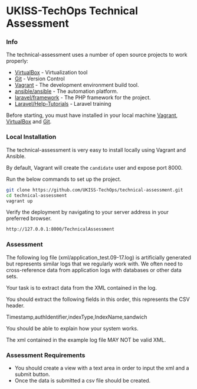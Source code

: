 # UKISS-TechOps Technical Assessment

### Info

The technical-assessment uses a number of open source projects to work properly:

* [VirtualBox] - Virtualization tool
* [Git] - Version Control
* [Vagrant] - The development environment build tool.
* [ansible/ansible] - The automation platform.
* [laravel/framework] - The PHP framework for the project.
* [Laravel/Help-Tutorials] - Laravel training

Before starting, you must have installed in your local machine [Vagrant], [VirtualBox] and [Git].

### Local Installation

The technical-assessment is very easy to install locally using Vagrant and Ansible.

By default, Vagrant will create the `candidate` user and expose port 8000.

Run the below commands to set up the project.

```sh
git clone https://github.com/UKISS-TechOps/technical-assessment.git
cd technical-assessment
vagrant up
```

Verify the deployment by navigating to your server address in your preferred browser.

```sh
http://127.0.0.1:8000/TechnicalAssessment
```

### Assessment

The following log file (xml/application_test.09-17.log) is artificially generated but represents similar logs that we regularly work with. We often need to cross-reference data from application logs with databases or other data sets.

Your task is to extract data from the XML contained in the log.

You should extract the following fields in this order, this represents the CSV header.

Timestamp,authIdentifier,indexType,IndexName,sandwich

You should be able to explain how your system works.

The xml contained in the example log file MAY NOT be valid XML.


### Assessment Requirements

 * You should create a view with a text area in order to input the xml and a submit button.
 * Once the data is submitted a csv file should be created.


[//]: # (These are reference links used in the body of this note and get stripped out when the markdown processor does its job.)

   [VirtualBox]: <https://www.virtualbox.org/>
   [Git]: <https://git-scm.com/>
   [Vagrant]: <https://www.vagrantup.com/>
   [ansible/ansible]: <https://github.com/ansible/ansible>
   [laravel/framework]: <https://github.com/laravel/framework>
   [Laravel/Help-Tutorials]: <https://laracasts.com/series/laravel-from-scratch-2017/episodes/2?autoplay=true>
